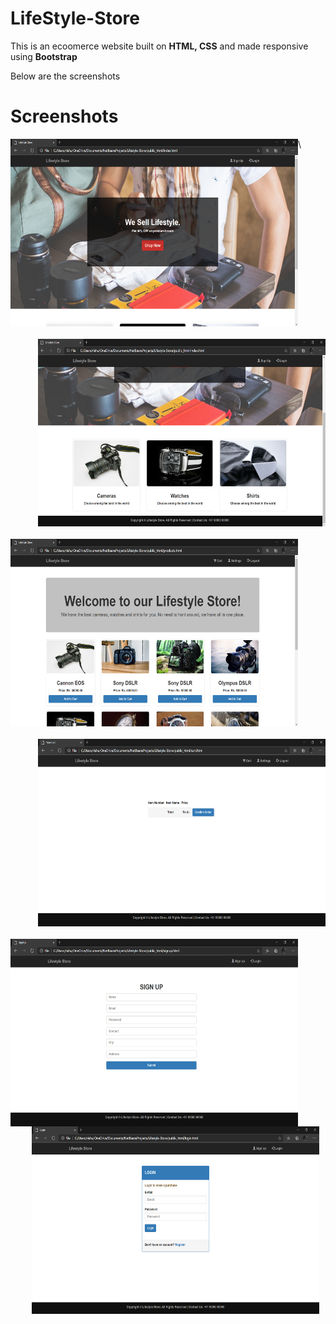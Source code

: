 # LifeStyle-Store

This is an ecoomerce website built on <strong>HTML, CSS</strong> and made responsive using <strong>Bootstrap</strong>

Below are the screenshots 
# Screenshots
<img align="left" width="460" height="300" src="Screenshots/Image1.png"     alt="Image 1"     style=" padding-bottom: 20px; " />
<img align="right"width="460" height="300" src="Screenshots/Image2.png"     alt="Image 2"     style=" padding-bottom: 20px; " /> \



<img align="left" width="460" height="300" src="Screenshots/Image3.png"     alt="Image 3"     style=" padding-bottom: 20px; " />
<img align="right" width="460" height="300" src="Screenshots/Image4.png"     alt="Image 4"     style=" padding-bottom: 20px; " />



<img align="left" width="460" height="300" src="Screenshots/Image5.png"     alt="Image 5"     style=" margin-right: 10px; " />
<img align="right" width="460" height="300" src="Screenshots/Image6.png"     alt="Image 6"     style=" margin-right: 10px;" />
